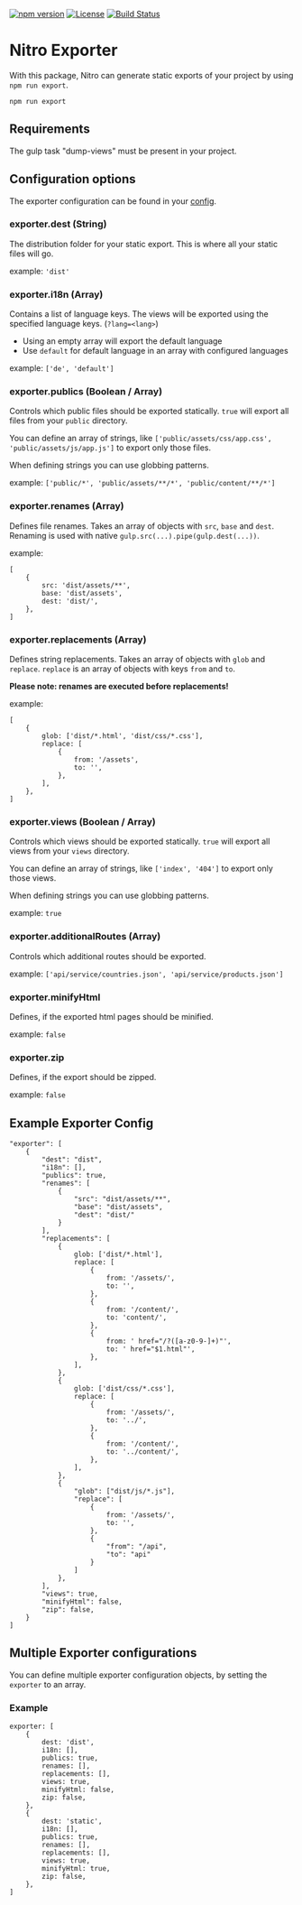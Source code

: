 [![npm version](https://badge.fury.io/js/%40nitro%2Fexporter.svg)](https://badge.fury.io/js/%40nitro%2Fexporter)
[![License](https://img.shields.io/badge/license-MIT-green.svg)](http://opensource.org/licenses/MIT)
[![Build Status](https://github.com/merkle-open/generator-nitro/workflows/ci/badge.svg?branch=master)](https://github.com/merkle-open/generator-nitro/actions)

# Nitro Exporter

With this package, Nitro can generate static exports of your project by using `npm run export`.

```
npm run export
```

## Requirements

The gulp task "dump-views" must be present in your project.

## Configuration options

The exporter configuration can be found in your [config](../../config).

### exporter.dest (String)

The distribution folder for your static export. This is where all your static files will go.

example: `'dist'`

### exporter.i18n (Array)

Contains a list of language keys. The views will be exported using the specified language keys. (`?lang=<lang>`)

- Using an empty array will export the default language
- Use `default` for default language in an array with configured languages

example: `['de', 'default']`

### exporter.publics (Boolean / Array)

Controls which public files should be exported statically. `true` will export all files from your `public` directory.

You can define an array of strings, like `['public/assets/css/app.css', 'public/assets/js/app.js']` to export only those files.

When defining strings you can use globbing patterns.

example: `['public/*', 'public/assets/**/*', 'public/content/**/*']`

### exporter.renames (Array)

Defines file renames. Takes an array of objects with `src`, `base` and `dest`.
Renaming is used with native `gulp.src(...).pipe(gulp.dest(...))`.

example:

```
[
    {
        src: 'dist/assets/**',
        base: 'dist/assets',
        dest: 'dist/',
    },
]
```

### exporter.replacements (Array)

Defines string replacements. Takes an array of objects with `glob` and `replace`.
`replace` is an array of objects with keys `from` and `to`.

**Please note: renames are executed before replacements!**

example:

```
[
    {
        glob: ['dist/*.html', 'dist/css/*.css'],
        replace: [
            {
                from: '/assets',
                to: '',
            },
        ],
    },
]
```

### exporter.views (Boolean / Array)

Controls which views should be exported statically. `true` will export all views from your `views` directory.

You can define an array of strings, like `['index', '404']` to export only those views.

When defining strings you can use globbing patterns.

example: `true`

### exporter.additionalRoutes (Array)

Controls which additional routes should be exported.

example: `['api/service/countries.json', 'api/service/products.json']`

### exporter.minifyHtml

Defines, if the exported html pages should be minified.

example: `false`

### exporter.zip

Defines, if the export should be zipped.

example: `false`

## Example Exporter Config

```
"exporter": [
    {
        "dest": "dist",
        "i18n": [],
        "publics": true,
        "renames": [
            {
                "src": "dist/assets/**",
                "base": "dist/assets",
                "dest": "dist/"
            }
        ],
        "replacements": [
            {
                glob: ['dist/*.html'],
                replace: [
                    {
                        from: '/assets/',
                        to: '',
                    },
                    {
                        from: '/content/',
                        to: 'content/',
                    },
                    {
                        from: ' href="/?([a-z0-9-]+)"',
                        to: ' href="$1.html"',
                    },
                ],
            },
            {
                glob: ['dist/css/*.css'],
                replace: [
                    {
                        from: '/assets/',
                        to: '../',
                    },
                    {
                        from: '/content/',
                        to: '../content/',
                    },
                ],
            },
            {
                "glob": ["dist/js/*.js"],
                "replace": [
                    {
                        from: '/assets/',
                        to: '',
                    },
                    {
                        "from": "/api",
                        "to": "api"
                    }
                ]
            },
        ],
        "views": true,
        "minifyHtml": false,
        "zip": false,
    }
]
```

## Multiple Exporter configurations

You can define multiple exporter configuration objects, by setting the `exporter` to an array.

### Example

```
exporter: [
    {
        dest: 'dist',
        i18n: [],
        publics: true,
        renames: [],
        replacements: [],
        views: true,
        minifyHtml: false,
        zip: false,
    },
    {
        dest: 'static',
        i18n: [],
        publics: true,
        renames: [],
        replacements: [],
        views: true,
        minifyHtml: true,
        zip: false,
    },
]
```
